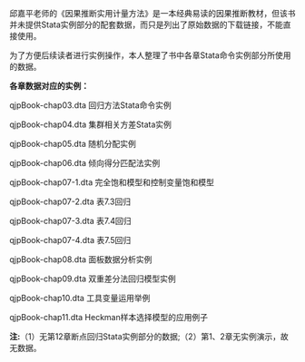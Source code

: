 邱嘉平老师的《因果推断实用计量方法》是一本经典易读的因果推断教材，但该书并未提供Stata实例部分的配套数据，而只是列出了原始数据的下载链接，不能直接使用。

为了方便后续读者进行实例操作，本人整理了书中各章Stata命令实例部分所使用的数据。

**各章数据对应的实例：**

qjpBook-chap03.dta         回归方法Stata命令实例

qjpBook-chap04.dta         集群相关方差Stata实例

qjpBook-chap05.dta         随机分配实例

qjpBook-chap06.dta         倾向得分匹配法实例

qjpBook-chap07-1.dta      完全饱和模型和控制变量饱和模型

qjpBook-chap07-2.dta      表7.3回归

qjpBook-chap07-3.dta      表7.4回归

qjpBook-chap07-4.dta      表7.5回归

qjpBook-chap08.dta         面板数据分析实例

qjpBook-chap09.dta         双重差分法回归模型实例

qjpBook-chap10.dta         工具变量运用举例

qjpBook-chap11.dta         Heckman样本选择模型的应用例子

**注:**（1）无第12章断点回归Stata实例部分的数据;（2）第1、2章无实例演示，故无数据。

  
